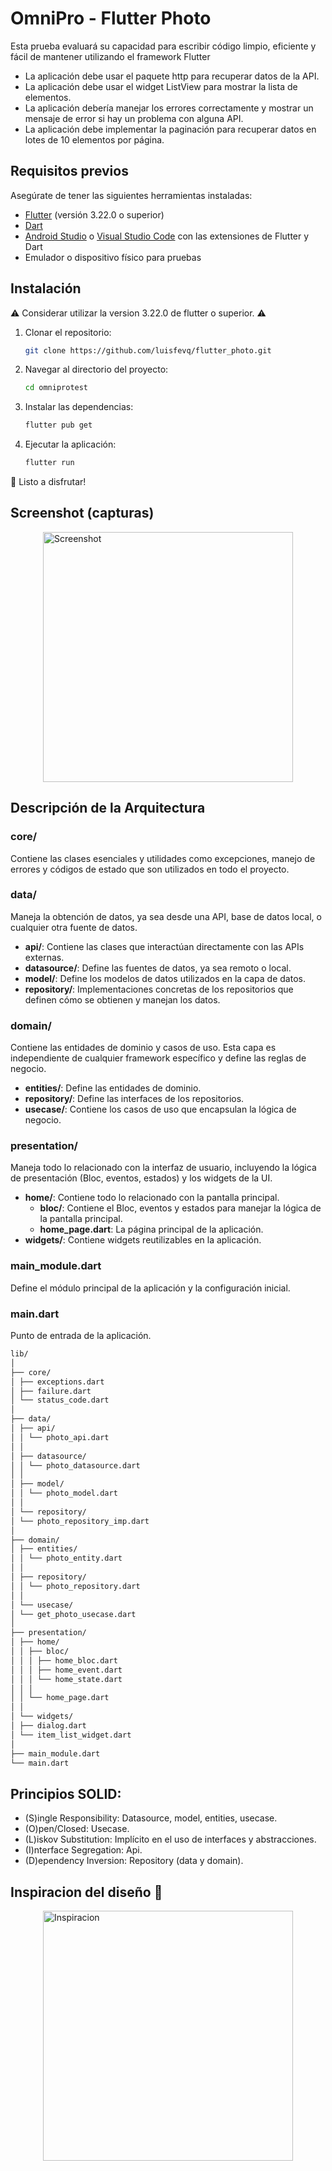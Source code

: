 # OmniPro - Flutter Photo

Esta prueba evaluará su capacidad para escribir código limpio, eficiente y fácil de mantener
utilizando el framework Flutter

- La aplicación debe usar el paquete http para recuperar datos de la API.
- La aplicación debe usar el widget ListView para mostrar la lista de elementos.
- La aplicación debería manejar los errores correctamente y mostrar un mensaje de error si hay un problema con alguna API.
- La aplicación debe implementar la paginación para recuperar datos en lotes de 10 elementos por página.

## Requisitos previos

Asegúrate de tener las siguientes herramientas instaladas:

- [Flutter](https://flutter.dev/docs/get-started/install) (versión 3.22.0 o superior)
- [Dart](https://dart.dev/get-dart)
- [Android Studio](https://developer.android.com/studio) o [Visual Studio Code](https://code.visualstudio.com/) con las extensiones de Flutter y Dart
- Emulador o dispositivo físico para pruebas


## Instalación

:warning: Considerar utilizar la version 3.22.0 de flutter o superior. :warning:

1. Clonar el repositorio:

   ```sh
   git clone https://github.com/luisfevq/flutter_photo.git

2. Navegar al directorio del proyecto:

   ```sh
   cd omniprotest

3. Instalar las dependencias:

   ```sh
   flutter pub get

4. Ejecutar la aplicación:

   ```sh
   flutter run
   ```

:tada: Listo a disfrutar! 

## Screenshot (capturas)

<img src="./images/screenshot-1.png" alt="Screenshot" width="400" style="display: block; margin: 0 auto;"/>


## Descripción de la Arquitectura

### core/
Contiene las clases esenciales y utilidades como excepciones, manejo de errores y códigos de estado que son utilizados en todo el proyecto.

### data/
Maneja la obtención de datos, ya sea desde una API, base de datos local, o cualquier otra fuente de datos.

- **api/**: Contiene las clases que interactúan directamente con las APIs externas.
- **datasource/**: Define las fuentes de datos, ya sea remoto o local.
- **model/**: Define los modelos de datos utilizados en la capa de datos.
- **repository/**: Implementaciones concretas de los repositorios que definen cómo se obtienen y manejan los datos.

### domain/
Contiene las entidades de dominio y casos de uso. Esta capa es independiente de cualquier framework específico y define las reglas de negocio.

- **entities/**: Define las entidades de dominio.
- **repository/**: Define las interfaces de los repositorios.
- **usecase/**: Contiene los casos de uso que encapsulan la lógica de negocio.

### presentation/
Maneja todo lo relacionado con la interfaz de usuario, incluyendo la lógica de presentación (Bloc, eventos, estados) y los widgets de la UI.

- **home/**: Contiene todo lo relacionado con la pantalla principal.
  - **bloc/**: Contiene el Bloc, eventos y estados para manejar la lógica de la pantalla principal.
  - **home_page.dart**: La página principal de la aplicación.
- **widgets/**: Contiene widgets reutilizables en la aplicación.

### main_module.dart
Define el módulo principal de la aplicación y la configuración inicial.

### main.dart
Punto de entrada de la aplicación.

```sh
lib/
│
├── core/
│ ├── exceptions.dart
│ ├── failure.dart
│ └── status_code.dart
│
├── data/
│ ├── api/
│ │ └── photo_api.dart
│ │
│ ├── datasource/
│ │ └── photo_datasource.dart
│ │
│ ├── model/
│ │ └── photo_model.dart
│ │
│ └── repository/
│ └── photo_repository_imp.dart
│
├── domain/
│ ├── entities/
│ │ └── photo_entity.dart
│ │
│ ├── repository/
│ │ └── photo_repository.dart
│ │
│ └── usecase/
│ └── get_photo_usecase.dart
│
├── presentation/
│ ├── home/
│ │ ├── bloc/
│ │ │ ├── home_bloc.dart
│ │ │ ├── home_event.dart
│ │ │ └── home_state.dart
│ │ │
│ │ └── home_page.dart
│ │
│ └── widgets/
│ ├── dialog.dart
│ └── item_list_widget.dart
│
├── main_module.dart
└── main.dart
 ```

## Principios SOLID:
- (S)ingle Responsibility: Datasource, model, entities, usecase.
- (O)pen/Closed: Usecase.
- (L)iskov Substitution: Implícito en el uso de interfaces y abstracciones.
- (I)nterface Segregation: Api.
- (D)ependency Inversion: Repository (data y domain).



## Inspiracion del diseño :speak_no_evil:

<img src="./images/inspiration.png" alt="Inspiracion" width="400" style="display: block; margin: 0 auto;"/>
